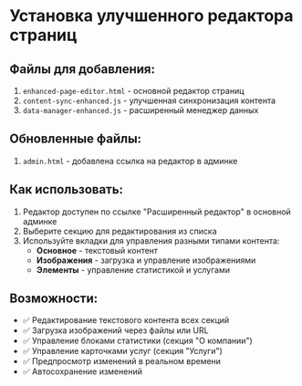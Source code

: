 # Установка улучшенного редактора страниц

## Файлы для добавления:

1. `enhanced-page-editor.html` - основной редактор страниц
2. `content-sync-enhanced.js` - улучшенная синхронизация контента  
3. `data-manager-enhanced.js` - расширенный менеджер данных

## Обновленные файлы:

1. `admin.html` - добавлена ссылка на редактор в админке

## Как использовать:

1. Редактор доступен по ссылке "Расширенный редактор" в основной админке
2. Выберите секцию для редактирования из списка
3. Используйте вкладки для управления разными типами контента:
   - **Основное** - текстовый контент
   - **Изображения** - загрузка и управление изображениями
   - **Элементы** - управление статистикой и услугами

## Возможности:

- ✅ Редактирование текстового контента всех секций
- ✅ Загрузка изображений через файлы или URL
- ✅ Управление блоками статистики (секция "О компании")
- ✅ Управление карточками услуг (секция "Услуги")
- ✅ Предпросмотр изменений в реальном времени
- ✅ Автосохранение изменений
